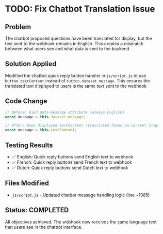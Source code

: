 # TODO: Fix Chatbot Translation Issue

## Problem
The chatbot proposed questions have been translated for display, but the text sent to the webhook remains in English. This creates a mismatch between what users see and what data is sent to the backend.

## Solution Applied
Modified the chatbot quick reply button handler in `js/script.js` to use `button.textContent` instead of `button.dataset.message`. This ensures the translated text displayed to users is the same text sent to the webhook.

## Code Change
```javascript
// Before: Used data-message attribute (always English)
const message = this.dataset.message;

// After: Uses displayed textContent (translated based on current language)
const message = this.textContent;
```

## Testing Results
- ✅ English: Quick reply buttons send English text to webhook
- ✅ French: Quick reply buttons send French text to webhook  
- ✅ Dutch: Quick reply buttons send Dutch text to webhook

## Files Modified
- `js/script.js` - Updated chatbot message handling logic (line ~1085)

## Status: COMPLETED
All objectives achieved. The webhook now receives the same language text that users see in the chatbot interface.
